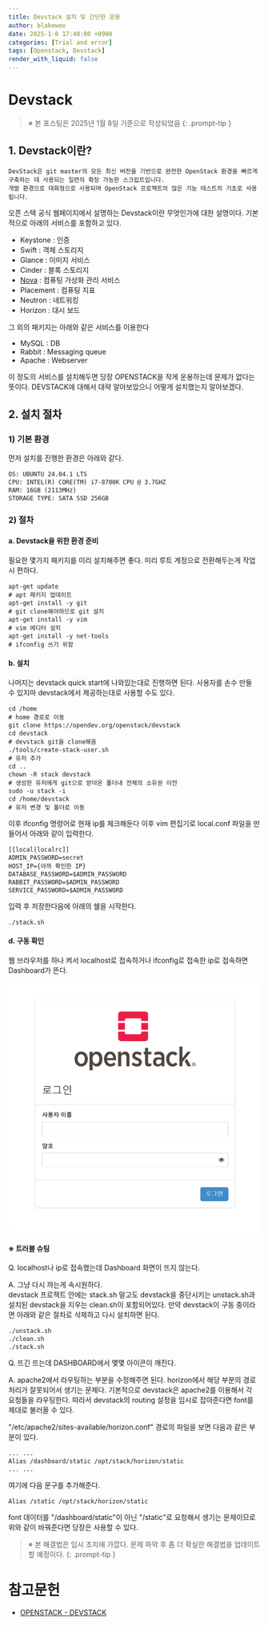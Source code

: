 ```yaml
---
title: Devstack 설치 및 간단한 운용
author: blakewoo
date: 2025-1-8 17:40:00 +0900
categories: [Trial and error]
tags: [Openstack, Devstack] 
render_with_liquid: false
---
```


# Devstack

> ※ 본 포스팅은 2025년 1월 8일 기준으로 작성되었음
{: .prompt-tip }

## 1. Devstack이란?
```
DevStack은 git master의 모든 최신 버전을 기반으로 완전한 OpenStack 환경을 빠르게 구축하는 데 사용되는 일련의 확장 가능한 스크립트입니다.
개발 환경으로 대화형으로 사용되며 OpenStack 프로젝트의 많은 기능 테스트의 기초로 사용됩니다.
```

오픈 스택 공식 웹페이지에서 설명하는 Devstack이란 무엇인가에 대한 설명이다. 기본적으로 아래의 서비스를 포함하고 있다.
- Keystone : 인증
- Swift : 객체 스토리지
- Glance : 이미지 서비스
- Cinder : 블록 스토리지
- [Nova](https://blakewoo.github.io/posts/openstack-nova/) : 컴퓨팅 가상화 관리 서비스
- Placement : 컴퓨팅 지표
- Neutron : 네트워킹
- Horizon : 대시 보드

그 외의 패키지는 아래와 같은 서비스를 이용한다
- MySQL : DB 
- Rabbit : Messaging queue
- Apache : Webserver

이 정도의 서비스를 설치해두면 당장 OPENSTACK을 작게 운용하는데 문제가 없다는 뜻이다.
DEVSTACK에 대해서 대략 알아보았으니 어떻게 설치했는지 알아보겠다.

## 2. 설치 절차

### 1) 기본 환경
먼저 설치를 진행한 환경은 아래와 같다.
```
OS: UBUNTU 24.04.1 LTS
CPU: INTEL(R) CORE(TM) i7-8700K CPU @ 3.7GHZ 
RAM: 16GB (2113MHz)
STORAGE TYPE: SATA SSD 256GB
```

### 2) 절차

#### a. Devstack을 위한 환경 준비
필요한 몇가지 패키지를 미리 설치해주면 좋다.
미리 루트 계정으로 전환해두는게 작업시 편하다.
```shell
apt-get update
# apt 패키지 업데이트
apt-get install -y git
# git clone해야하므로 git 설치
apt-get install -y vim
# vim 에디터 설치
apt-get install -y net-tools
# ifconfig 쓰기 위함
```

#### b. 설치
나머지는 devstack quick start에 나와있는대로 진행하면 된다.
사용자를 손수 만들 수 있지마 devstack에서 제공하는대로 사용할 수도 있다.
```shell
cd /home
# home 경로로 이동
git clone https://opendev.org/openstack/devstack
cd devstack
# devstack git을 clone해옴
./tools/create-stack-user.sh
# 유저 추가
cd ..
chown -R stack devstack
# 생성한 유저에게 git으로 받아온 폴더내 전체의 소유권 이전
sudo -u stack -i
cd /home/devstack
# 유저 변경 및 폴더로 이동
```

이후 ifconfig 명령어로 현재 ip를 체크해둔다
이후 vim 편집기로 local.conf 파일을 만들어서 아래와 같이 입력한다.
```
[[local|localrc]]
ADMIN_PASSWORD=secret
HOST_IP={아까 확인한 IP}
DATABASE_PASSWORD=$ADMIN_PASSWORD
RABBIT_PASSWORD=$ADMIN_PASSWORD
SERVICE_PASSWORD=$ADMIN_PASSWORD
```

입력 후 저장한다음에 아래의 쉘을 시작한다. 

```
./stack.sh
```

#### d. 구동 확인

웹 브라우저를 하나 켜서 localhost로 접속하거나 ifconfig로 접속한 ip로 접속하면 Dashboard가 뜬다.

![img.png](/assets/blog/trial_error/devstack/install/img.png)

#### ※ 트러블 슈팅

Q. localhost나 ip로 접속했는데 Dashboard 화면이 뜨지 않는다.   

A. 그냥 다시 까는게 속시원하다.   
devstack 프로젝트 안에는 stack.sh 말고도 devstack을 중단시키는 unstack.sh과
설치된 devstack을 지우는 clean.sh이 포함되어있다.
만약 devstack이 구동 중이라면 아래와 같은 절차로 삭제하고 다시 설치하면 된다.
```shell
./unstack.sh
./clean.sh
./stack.sh
```

Q. 뜨긴 뜨는데 DASHBOARD에서 몇몇 아이콘이 깨진다.

A. apache2에서 라우팅하는 부분을 수정해주면 된다.
horizon에서 해당 부분의 경로처리가 잘못되어서 생기는 문제다.
기본적으로 devstack은 apache2를 이용해서 각 요청들을 라우팅한다.
따라서 devstack의 routing 설정을 임시로 잡아준다면 font를 제대로 불러올 수 있다.

"/etc/apache2/sites-available/horizon.conf" 경로의 파일을 보면 다음과 같은 부분이 있다.

```
... ...
Alias /dashboard/static /opt/stack/horizon/static
... ...
```

여기에 다음 문구를 추가해준다.

```
Alias /static /opt/stack/horizon/static
```

font 데이터를 "/dashboard/static"이 아닌 "/static"로 요청해서 생기는 문제이므로
위와 같이 바꿔준다면 당장은 사용할 수 있다.

> ※ 본 해결법은 임시 조치에 가깝다. 문제 파악 후 좀 더 확실한 해결법을 업데이트 할 예정이다.
{: .prompt-tip }


# 참고문헌
- [OPENSTACK - DEVSTACK](https://docs.openstack.org/devstack/latest/index.html)
